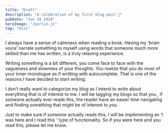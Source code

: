 ```yaml
---
title: "Draft"
description: "A celebration of my first blog post 🎉"
pubDate: "Jun 28 2024"
heroImage: "/perlin.js"
tag: "misc"
---
```


I always have a sense of calmness when reading a book. Having my ‘brain voice’ narrate something to myself using words that someone much more skilled than me has written, is a truly relaxing experience.

Writing something is a bit different, you come face to face with the vagueness and slowness of your thoughts. You realize that you do most of your inner monologue as if writting with autocomplete. That is one of the reasons I have decided to start writing.

I don’t really want to categorize my blog as I intend to write about everything that is of interest to me. I will be tagging my blogs so that you , if someone actually ever reads this, the reader have an easier time navigating and finding something that might be of interest to you.

Just to make sure if someone actually reads this, I will be implementing an ‘I was here and I read this ‘ type of functionality. So if you were here and you read this, please let me know.
